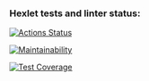 ### Hexlet tests and linter status:
[![Actions Status](https://github.com/Ymirotvorenie/java-project-99/actions/workflows/hexlet-check.yml/badge.svg)](https://github.com/Ymirotvorenie/java-project-99/actions)

[![Maintainability](https://api.codeclimate.com/v1/badges/f6970991394a3a81afce/maintainability)](https://codeclimate.com/github/Ymirotvorenie/java-project-99/maintainability)

[![Test Coverage](https://api.codeclimate.com/v1/badges/f6970991394a3a81afce/test_coverage)](https://codeclimate.com/github/Ymirotvorenie/java-project-99/test_coverage)